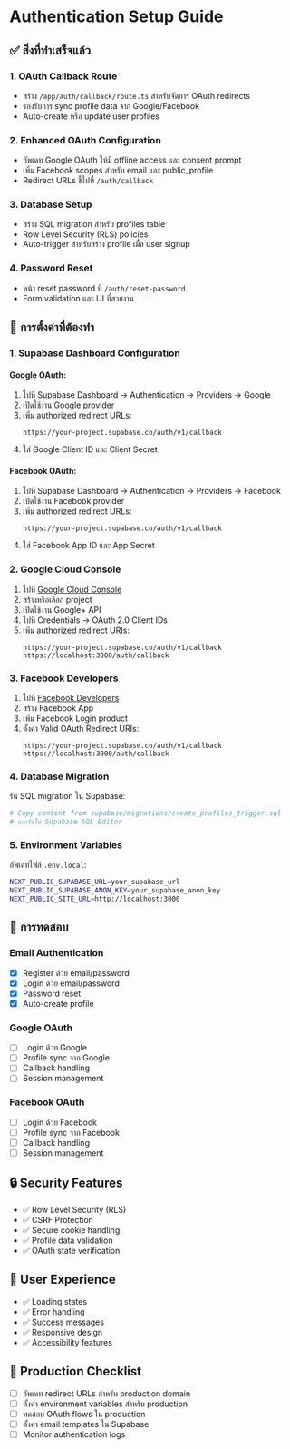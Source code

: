 # Authentication Setup Guide

## ✅ สิ่งที่ทำเสร็จแล้ว

### 1. **OAuth Callback Route**

- สร้าง `/app/auth/callback/route.ts` สำหรับจัดการ OAuth redirects
- รองรับการ sync profile data จาก Google/Facebook
- Auto-create หรือ update user profiles

### 2. **Enhanced OAuth Configuration**

- อัพเดท Google OAuth ให้มี offline access และ consent prompt
- เพิ่ม Facebook scopes สำหรับ email และ public_profile
- Redirect URLs ชี้ไปที่ `/auth/callback`

### 3. **Database Setup**

- สร้าง SQL migration สำหรับ profiles table
- Row Level Security (RLS) policies
- Auto-trigger สำหรับสร้าง profile เมื่อ user signup

### 4. **Password Reset**

- หน้า reset password ที่ `/auth/reset-password`
- Form validation และ UI ที่สวยงาม

## 🔧 การตั้งค่าที่ต้องทำ

### 1. **Supabase Dashboard Configuration**

#### Google OAuth:

1. ไปที่ Supabase Dashboard → Authentication → Providers → Google
2. เปิดใช้งาน Google provider
3. เพิ่ม authorized redirect URLs:
   ```
   https://your-project.supabase.co/auth/v1/callback
   ```
4. ใส่ Google Client ID และ Client Secret

#### Facebook OAuth:

1. ไปที่ Supabase Dashboard → Authentication → Providers → Facebook
2. เปิดใช้งาน Facebook provider
3. เพิ่ม authorized redirect URLs:
   ```
   https://your-project.supabase.co/auth/v1/callback
   ```
4. ใส่ Facebook App ID และ App Secret

### 2. **Google Cloud Console**

1. ไปที่ [Google Cloud Console](https://console.cloud.google.com/)
2. สร้างหรือเลือก project
3. เปิดใช้งาน Google+ API
4. ไปที่ Credentials → OAuth 2.0 Client IDs
5. เพิ่ม authorized redirect URIs:
   ```
   https://your-project.supabase.co/auth/v1/callback
   https://localhost:3000/auth/callback
   ```

### 3. **Facebook Developers**

1. ไปที่ [Facebook Developers](https://developers.facebook.com/)
2. สร้าง Facebook App
3. เพิ่ม Facebook Login product
4. ตั้งค่า Valid OAuth Redirect URIs:
   ```
   https://your-project.supabase.co/auth/v1/callback
   https://localhost:3000/auth/callback
   ```

### 4. **Database Migration**

รัน SQL migration ใน Supabase:

```bash
# Copy content from supabase/migrations/create_profiles_trigger.sql
# และรันใน Supabase SQL Editor
```

### 5. **Environment Variables**

อัพเดทไฟล์ `.env.local`:

```bash
NEXT_PUBLIC_SUPABASE_URL=your_supabase_url
NEXT_PUBLIC_SUPABASE_ANON_KEY=your_supabase_anon_key
NEXT_PUBLIC_SITE_URL=http://localhost:3000
```

## 🧪 การทดสอบ

### Email Authentication

- [x] Register ด้วย email/password
- [x] Login ด้วย email/password
- [x] Password reset
- [x] Auto-create profile

### Google OAuth

- [ ] Login ด้วย Google
- [ ] Profile sync จาก Google
- [ ] Callback handling
- [ ] Session management

### Facebook OAuth

- [ ] Login ด้วย Facebook
- [ ] Profile sync จาก Facebook
- [ ] Callback handling
- [ ] Session management

## 🔒 Security Features

- ✅ Row Level Security (RLS)
- ✅ CSRF Protection
- ✅ Secure cookie handling
- ✅ Profile data validation
- ✅ OAuth state verification

## 📱 User Experience

- ✅ Loading states
- ✅ Error handling
- ✅ Success messages
- ✅ Responsive design
- ✅ Accessibility features

## 🚀 Production Checklist

- [ ] อัพเดท redirect URLs สำหรับ production domain
- [ ] ตั้งค่า environment variables สำหรับ production
- [ ] ทดสอบ OAuth flows ใน production
- [ ] ตั้งค่า email templates ใน Supabase
- [ ] Monitor authentication logs

